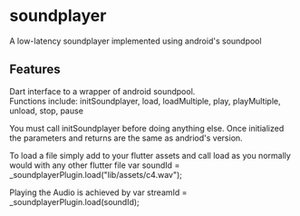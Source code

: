 # soundplayer

A low-latency soundplayer implemented using android's soundpool

## Features

 Dart interface to a wrapper of android soundpool.  
 Functions include: initSoundplayer, load, loadMultiple, play, playMultiple, unload, stop, pause

You must call initSoundplayer before doing anything else.  Once initialized the parameters and returns are the same as andriod's version.

To load a file simply add to your flutter assets and call load as you normally would with any other flutter file
    var soundId = _soundplayerPlugin.load("lib/assets/c4.wav");

Playing the Audio is achieved by 
    var streamId = _soundplayerPlugin.load(soundId);



